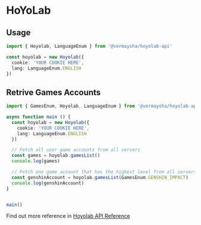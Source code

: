 # HoYoLab

## Usage

``` ts
import { Hoyolab, LanguageEnum } from '@vermaysha/hoyolab-api'

const hoyolab = new Hoyolab({
  cookie: 'YOUR COOKIE HERE',
  lang: LanguageEnum.ENGLISH
})

```

## Retrive Games Accounts

``` ts
import { GamesEnum, Hoyolab, LanguageEnum } from '@vermaysha/hoyolab-api'

async function main () {
  const hoyolab = new Hoyolab({
    cookie: 'YOUR COOKIE HERE',
    lang: LanguageEnum.ENGLISH
  })

  // Fetch all user game accounts from all servers
  const games = hoyolab.gamesList()
  console.log(games)

  // Fetch one game account that has the highest level from all servers
  const genshinAccount = hoyolab.gamesList(GamesEnum.GENSHIN_IMPACT)
  console.log(genshinAccount)
}


main()

```

Find out more reference in [Hoyolab API Reference](/api/classes/Hoyolab.html)
